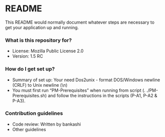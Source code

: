 # README #

This README would normally document whatever steps are necessary to get your application up and running.

### What is this repository for? ###

* License: Mozilla Public License 2.0 
* Version: 1.5 RC

### How do I get set up? ###

* Summary of set up: Your need Dos2unix - format DOS/Windows newline (CRLF) to Unix newline (\n)
* You must first run “PM-Prerequisites” when running from script (. ./PM-Prerequisites.sh) and follow the instructions in the scripts (P-A1, P-A2 & P-A3).

### Contribution guidelines ###

* Code review: Written by bankashi
* Other guidelines